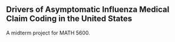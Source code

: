 ## Drivers of Asymptomatic Influenza Medical Claim Coding in the United States

A midterm project for MATH 5600.
